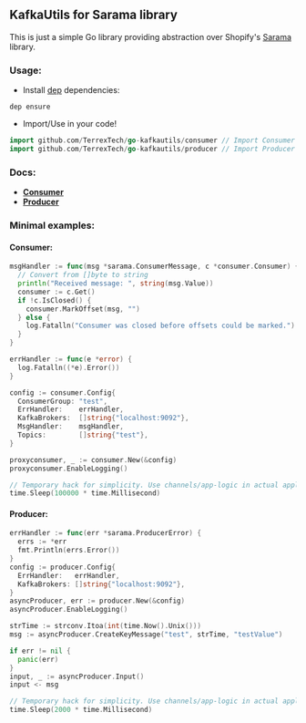 ## KafkaUtils for Sarama library

This is just a simple Go library providing abstraction over Shopify's [Sarama][0] library.

### Usage:

* Install [dep][1] dependencies:

```
dep ensure
```
* Import/Use in your code!

```Go
import github.com/TerrexTech/go-kafkautils/consumer // Import Consumer
import github.com/TerrexTech/go-kafkautils/producer // Import Producer
```

### Docs:

* **[Consumer][2]**
* **[Producer][3]**

### Minimal examples:

#### Consumer:

```Go
msgHandler := func(msg *sarama.ConsumerMessage, c *consumer.Consumer) {
  // Convert from []byte to string
  println("Received message: ", string(msg.Value))
  consumer := c.Get()
  if !c.IsClosed() {
    consumer.MarkOffset(msg, "")
  } else {
    log.Fatalln("Consumer was closed before offsets could be marked.")
  }
}

errHandler := func(e *error) {
  log.Fatalln((*e).Error())
}

config := consumer.Config{
  ConsumerGroup: "test",
  ErrHandler:    errHandler,
  KafkaBrokers:  []string{"localhost:9092"},
  MsgHandler:    msgHandler,
  Topics:        []string{"test"},
}

proxyconsumer, _ := consumer.New(&config)
proxyconsumer.EnableLogging()

// Temporary hack for simplicity. Use channels/app-logic in actual application.
time.Sleep(100000 * time.Millisecond)
```

#### Producer:

```Go
errHandler := func(err *sarama.ProducerError) {
  errs := *err
  fmt.Println(errs.Error())
}
config := producer.Config{
  ErrHandler:   errHandler,
  KafkaBrokers: []string{"localhost:9092"},
}
asyncProducer, err := producer.New(&config)
asyncProducer.EnableLogging()

strTime := strconv.Itoa(int(time.Now().Unix()))
msg := asyncProducer.CreateKeyMessage("test", strTime, "testValue")

if err != nil {
  panic(err)
}
input, _ := asyncProducer.Input()
input <- msg

// Temporary hack for simplicity. Use channels/app-logic in actual application.
time.Sleep(2000 * time.Millisecond)
```

  [0]: https://github.com/Shopify/sarama
  [1]: https://github.com/golang/dep
  [2]: https://godoc.org/github.com/TerrexTech/go-kafkautils/consumer
  [3]: https://godoc.org/github.com/TerrexTech/go-kafkautils/producer
